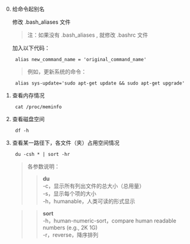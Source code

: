 0. 给命令起别名

    修改 .bash_aliases 文件
    > 注：如果没有 .bash_aliases , 就修改 .bashrc 文件
    
    加入以下代码：
        
        alias new_command_name = 'original_command_name'
        
    > 例如，更新系统的命令：
    
    	alias sys-update='sudo apt-get update && sudo apt-get upgrade'

0. 查看内存情况

		cat /proc/meminfo
		
0. 查看磁盘空间

        df -h

0. 查看某一路径下，各文件（夹）占用空间情况

    	du -csh * | sort -hr
    
    > 各参数说明：  
    >  > **du**  
        	-c，显示所有列出文件的总大小（总用量）  
        	-s，显示每个项的大小  
        	-h，humanable，人类可读的形式显示  
        	
        	
    >  > **sort**  
       		-h，human-numeric-sort，compare human readable numbers (e.g., 2K 1G)  
       		-r，reverse，降序排列
    
    
